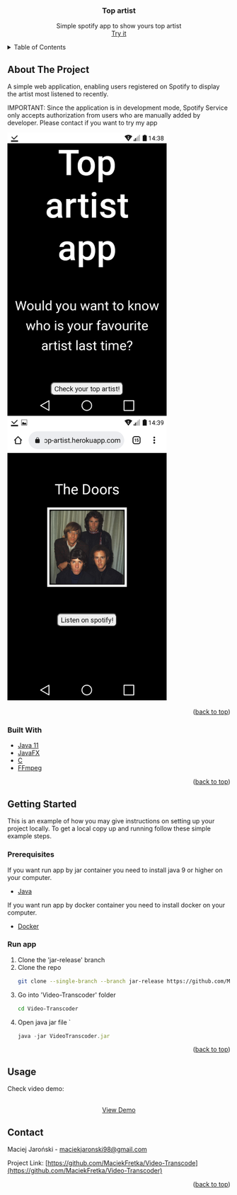 <div id="top"></div>
<!--
*** Thanks for checking out the Best-README-Template. If you have a suggestion
*** that would make this better, please fork the repo and create a pull request
*** or simply open an issue with the tag "enhancement".
*** Don't forget to give the project a star!
*** Thanks again! Now go create something AMAZING! :D
-->



<!-- PROJECT SHIELDS -->
<!--
*** I'm using markdown "reference style" links for readability.
*** Reference links are enclosed in brackets [ ] instead of parentheses ( ).
*** See the bottom of this document for the declaration of the reference variables
*** for contributors-url, forks-url, etc. This is an optional, concise syntax you may use.
*** https://www.markdownguide.org/basic-syntax/#reference-style-links
-->

<!-- PROJECT LOGO -->

<div align="center">

<h3 align="center">Top artist</h3>

  <p align="center">
    Simple spotify app to show yours top artist
    <br />
    <a href="https://your-top-artist.herokuapp.com/">Try it</a>

  </p>
</div>



<!-- TABLE OF CONTENTS -->
<details>
  <summary>Table of Contents</summary>
  <ol>
    <li>
      <a href="#about-the-project">About The Project</a>
      <ul>
        <li><a href="#built-with">Built With</a></li>
      </ul>
    </li>
    <li>
      <a href="#getting-started">Getting Started</a>
      <ul>
        <li><a href="#prerequisites">Prerequisites</a></li>
        <li><a href="#installation">Installation</a></li>
      </ul>
    </li>
    <li><a href="#usage">Usage</a></li>
    <li><a href="#contact">Contact</a></li>
  </ol>
</details>



<!-- ABOUT THE PROJECT -->
## About The Project


A simple web application, enabling users registered on Spotify to display the artist most listened to recently.


IMPORTANT: Since the application is in development mode, Spotify Service only accepts authorization from users who are manually added by developer.
Please contact if you want to try my app

<img src="1.png" style="width:360px; height:640px;" />
<img src="2.png" style="width:360px; height:640px;" />

<p align="right">(<a href="#top">back to top</a>)</p>



### Built With

* [Java 11](https://docs.oracle.com/en/java/javase/11/)
* [JavaFX](https://openjfx.io/)
* [C](https://en.cppreference.com/w/c/language)
* [FFmpeg](https://ffmpeg.org/documentation.html)

<p align="right">(<a href="#top">back to top</a>)</p>



<!-- GETTING STARTED -->
## Getting Started

This is an example of how you may give instructions on setting up your project locally.
To get a local copy up and running follow these simple example steps.

### Prerequisites

If you want run app by jar container you need to install java 9 or higher on your computer.
                                
* [Java](https://java.com/en/download/help/download_options.html)
                                
                                
If you want run app by docker container you need to install docker on your computer.
                                
 * [Docker](https://docs.docker.com/get-docker/)
                                
                               


### Run app

1. Clone the 'jar-release' branch
2. Clone the repo
   ```sh
   git clone --single-branch --branch jar-release https://github.com/MaciekFretka/Video-Transcoder.git
   ```
3. Go into 'Video-Transcoder' folder
   ```sh
   cd Video-Transcoder
   ```
4. Open java jar file `
   ```js
   java -jar VideoTranscoder.jar
   ```

<p align="right">(<a href="#top">back to top</a>)</p>



<!-- USAGE EXAMPLES -->
## Usage
Check video demo:
                                 

  <p align="center">
    <br />
    <a href=https://www.youtube.com/watch?v=-SRVXHB-ks0&ab_channel=MaciejJaro%C5%84ski">View Demo</a>

  </p>






<!-- CONTACT -->
## Contact

Maciej Jaroński - maciekjaronski98@gmail.com

Project Link: [https://github.com/MaciekFretka/Video-Transcode](https://github.com/MaciekFretka/Video-Transcoder)

<p align="right">(<a href="#top">back to top</a>)</p>
